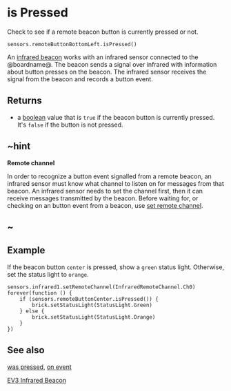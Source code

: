 # is Pressed

Check to see if a remote beacon button is currently pressed or not.

```sig
sensors.remoteButtonBottomLeft.isPressed()
```

An [infrared beacon][lego beacon] works with an infrared sensor connected to the @boardname@. The beacon sends a signal over infrared with information about button presses on the beacon. The infrared sensor receives the signal from the beacon and records a button event.

## Returns

* a [boolean](/types/boolean) value that is `true` if the beacon button is currently pressed. It's `false` if the button is not pressed.

## ~hint

**Remote channel**

In order to recognize a button event signalled from a remote beacon, an infrared sensor must know what channel to listen on for messages from that beacon. An infrared sensor needs to set the channel first, then it can receive messages transmitted by the beacon. Before waiting for, or checking on an button event from a beacon, use [set remote channel](/reference/sensors/beacon/set-remote-channel).

## ~

## Example

If the beacon button ``center`` is pressed, show a `green` status light. Otherwise, set the status light to `orange`.

```blocks
sensors.infrared1.setRemoteChannel(InfraredRemoteChannel.Ch0)
forever(function () {
    if (sensors.remoteButtonCenter.isPressed()) {
        brick.setStatusLight(StatusLight.Green)
    } else {
        brick.setStatusLight(StatusLight.Orange)
    }
})
```

## See also

[was pressed](/reference/sensors/beacon/was-pressed), [on event](/reference/sensors/beacon/on-event)

[EV3 Infrared Beacon][lego beacon]

[lego beacon]: https://education.lego.com/en-us/products/ev3-infrared-beacon/45508